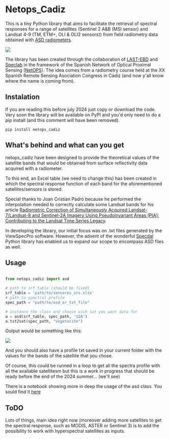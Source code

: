 # Netops_Cadiz

This is a tiny Python library that aims to facilitate the retrieval of spectral responses for a range of satellites (Sentinel 2 A&B (MSI sensor) and Landsat 4-9 (TM, ETM+, OLI & OLI2 sensors)) from field radiometry data obtained with [ASD radiometers](https://www.malvernpanalytical.com/es/products/product-range/asd-range/fieldspec-range).

![](https://i.imgur.com/mW97kxl.png)

The library has been created through the collaboration of [LAST-EBD](https://www.ebd.csic.es/servicios/laboratorio-sig-y-teledeteccion) and [Speclab](https://speclab.csic.es/index.php) in the framework of the Spanish Network of Optical Proximal Sensing ([NetOPS](https://netops.csic.es/)). The idea comes from a radiometry course held at the XX Spanish Remote Sensing Asociation Congress in Cádiz (and now y'all know where the name is coming from).


## Instalation

If you are reading this before july 2024 just copy or download the code. Very soon the library will be available on PyPI and you'd only need to do a pip install (and this comment will have been removed).

```pip install netops_cadiz```


## What's behind and what can you get

netops_cadiz have been designed to provide the theoretical values of the satellite bands that would be obtained from surface reflectivity data acquired with a radiometer.

To this end, an Excel table (we need to change this) has been created in which the spectral response function of each band for the aforementioned satellites/sensors is stored.  

Special thanks to Joan Cristian Padró because he performed the interpolation needed to correctly calculate some Landsat bands for his article [Radiometric Correction of Simultaneously Acquired Landsat-7/Landsat-8 and Sentinel-2A Imagery Using Pseudoinvariant Areas (PIA): Contributing to the Landsat Time Series Legacy](https://www.mdpi.com/2072-4292/9/12/1319).


In developing the library, our initial focus was on .txt files generated by the ViewSpecPro software. However, the advent of the wonderful [Specdal](https://pypi.org/project/specdal/) Python library has enabled us to expand our scope to encompass ASD files as well. 


## Usage

```python

from netops_cadiz import asd

# path to srf table (should be fixed)
srf_table = 'path/to/sensores_srs.xlsx' 
# path to spectral profile 
spec_path = "path/to/asd_or_txt_file"

# instance the class and choose wich sat you want data for
a = asd(srf_table, spec_path, 'S2A')
a.txt2sat(spec_path, "Vegetación")
```

Output would be something like this:  

![](https://i.imgur.com/ZK77imQ.png)

And you should also have a profile txt saved in your current folder with the values for the bands of the satellite that you chose.

Of course, this could be runned in a loop to get all the spectra profile with all the available satellitesm but this is a work in progress that should be ready before the end of the 2024 summer... (we'll see)

There is a notebook showing more in deep the usage of the asd class. You sould find it [here]('./example/netops_example.ipynb')


## ToDO

Lots of things, main idea right now (moreover adding more satellites to get the spectral response, such as MODIS, ASTER or Sentinel 3) is to add the possibility to work with hyperspectral satellites as inputs.
